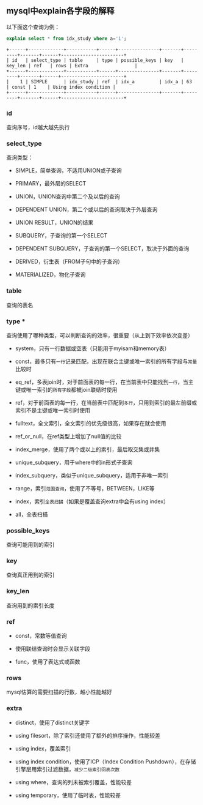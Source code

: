 ## mysql中explain各字段的解释

以下面这个查询为例：

```sql
explain select * from idx_study where a='1';
```

```
+------+-------------+-----------+------+---------------+-------+---------+-------+------+-----------------------+
| id   | select_type | table     | type | possible_keys | key   | key_len | ref   | rows | Extra                 |
+------+-------------+-----------+------+---------------+-------+---------+-------+------+-----------------------+
|    1 | SIMPLE      | idx_study | ref  | idx_a         | idx_a | 63      | const | 1    | Using index condition |
+------+-------------+-----------+------+---------------+-------+---------+-------+------+-----------------------+
```

### id

查询序号，id越大越先执行

### select_type

查询类型：

- SIMPLE，简单查询，不适用UNION或子查询

- PRIMARY，最外层的SELECT

- UNION，UNION查询中第二个及以后的查询

- DEPENDENT UNION，第二个或以后的查询取决于外层查询

- UNION RESULT，UNION的结果

- SUBQUERY，子查询的第一个SELECT

- DEPENDENT SUBQUERY，子查询的第一个SELECT，取决于外面的查询

- DERIVED，衍生表（FROM子句中的子查询）

- MATERIALIZED，物化子查询

### table

查询的表名

### type *

查询使用了哪种类型，可以判断查询的效率，很重要（从上到下效率依次变差）

- system，只有一行数据或空表（只能用于myisam和memory表）

- const，最多只有`一行`记录匹配，出现在联合主键或唯一索引的所有字段与`常量`比较时

- eq_ref，多表join时，对于前面表的每一行，在当前表中只能找到`一行`，当主键或唯一索引的`所有字段`都被join联结时使用

- ref，对于前面表的每一行，在当前表中匹配到`多行`，只用到索引的最左前缀或索引不是主键或唯一索引时使用

- fulltext，全文索引，全文索引的优先级很高，如果存在就会使用

- ref_or_null，在ref类型上增加了null值的比较

- index_merge，使用了两个或以上的索引，最后取交集或并集

- unique_subquery，用于where中的in形式子查询

- index_subquery，类似于unique_subquery，适用于非唯一索引

- range，索引`范围查询`，使用了不等号，BETWEEN，LIKE等

- index，索引`全表扫描`（如果是覆盖查询extra中会有using index）

- all，全表扫描

### possible_keys

查询可能用到的索引

### key

查询真正用到的索引

### key_len

查询用到的索引长度

### ref

- const，常数等值查询

- 使用联结查询时会显示关联字段

- func，使用了表达式或函数

### rows

mysql估算的需要扫描的行数，越小性能越好

### extra

- distinct，使用了distinct关键字

- using filesort，除了索引还使用了额外的排序操作，性能较差

- using index，覆盖索引

- using index condition，使用了ICP（Index Condition Pushdown），在存储引擎层用索引过滤数据，`减少二级索引回表次数`

- using where，查询的列未被索引覆盖，性能较差

- using temporary，使用了临时表，性能较差
